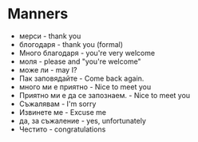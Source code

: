 # Manners

- мерси - thank you
- блогодаря - thank you (formal)
- Много благодаря - you're very welcome
- моля - please and "you're welcome"
- може ли - may I?
- Пак заповядайте - Come back again.
- много ми е приятно - Nice to meet you
- Приятно ми е да се запознаем. - Nice to meet you
- Съжалявам - I'm sorry
- Извинете ме - Excuse me
- да, за съжаление - yes, unfortunately
- Честито - congratulations